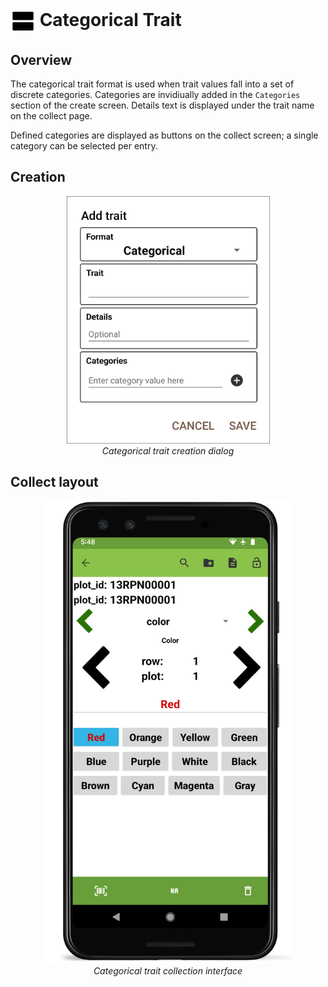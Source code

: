 <img ref="categorical" style="vertical-align: middle;" src="_static/icons/formats/view-agenda.png" width="40px"> Categorical Trait
======================================================================================

Overview
--------

The categorical trait format is used when trait values fall into a set
of discrete categories. Categories are invidiually added in the
`Categories` section of the create screen. Details text is displayed
under the trait name on the collect page.

Defined categories are displayed as buttons on the collect screen; a
single category can be selected per entry.

Creation
--------

<figure align="center" class="image">
  <img src="_static/images/traits/formats/create_categorical.png" width="325px"> 
  <figcaption><i>Categorical trait creation dialog</i></figcaption> 
</figure>

Collect layout
--------------

<figure align="center" class="image">
  <img src="_static/images/traits/formats/collect_categorical_framed.png" width="400px"> 
  <figcaption><i>Categorical trait collection interface</i></figcaption> 
</figure>
